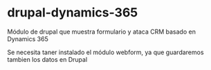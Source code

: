 # drupal-dynamics-365
Módulo de drupal que muestra formulario y ataca CRM basado en Dynamics 365

Se necesita taner instalado el módulo webform, ya que guardaremos tambien los datos en Drupal

